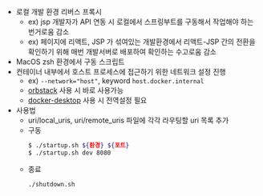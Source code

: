 - 로컬 개발 환경 리버스 프록시
  - ex) jsp 개발자가 API 연동 시 로컬에서 스프링부트를 구동해서 작업해야 하는 번거로움 감소
  - ex) 페이지에 리액트, JSP 가 섞여있는 개발환경에서 리액트-JSP 간의 전환을 확인하기 위해 매번 개발서버로 배포하여 확인하는 수고로움 감소
- MacOS zsh 환경에서 구동 스크립트
- 컨테이너 내부에서 호스트 프로세스에 접근하기 위한 네트워크 설정 진행
  - ex) `--network="host"`, keyword `host.docker.internal`
  - [orbstack](https://orbstack.dev/) 사용 시 바로 사용가능
  - [docker-desktop](https://www.docker.com/products/docker-desktop/) 사용 시 전역설정 필요 
- 사용법
  - uri/local_uris, uri/remote_uris 파일에 각각 라우팅할 uri 목록 추가   
  - 구동
    ```sh
    $ ./startup.sh ${환경} ${포트}
    $ ./startup.sh dev 8080
    ```
  - 종료
    ```sh
    ./shutdown.sh
    ```
    